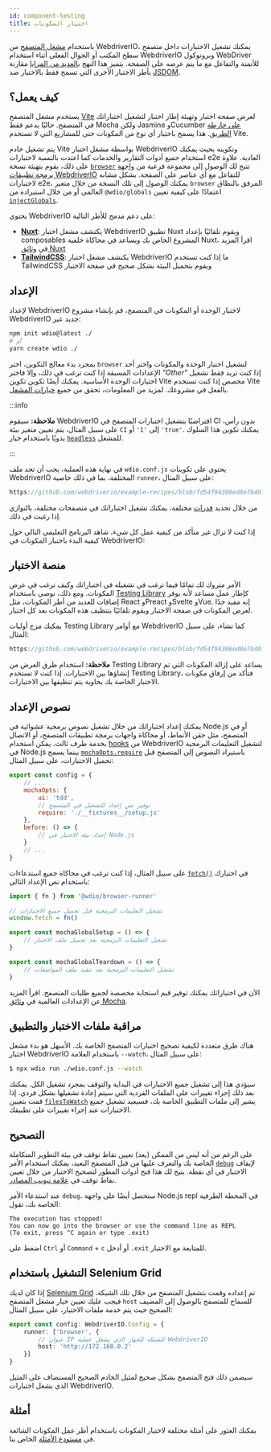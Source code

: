 ```yaml
---
id: component-testing
title: اختبار المكونات
---
```


باستخدام [مشغل المتصفح](/docs/runner#browser-runner) من WebdriverIO، يمكنك تشغيل الاختبارات داخل متصفح سطح المكتب أو الجوال الفعلي أثناء استخدام WebdriverIO وبروتوكول WebDriver للأتمتة والتفاعل مع ما يتم عرضه على الصفحة. يتميز هذا النهج [بالعديد من المزايا](/docs/runner#browser-runner) مقارنة بأطر الاختبار الأخرى التي تسمح فقط بالاختبار ضد [JSDOM](https://www.npmjs.com/package/jsdom).

## كيف يعمل؟

يستخدم مشغل المتصفح [Vite](https://vitejs.dev/) لعرض صفحة اختبار وتهيئة إطار اختبار لتشغيل اختباراتك في المتصفح. حاليًا يدعم فقط Mocha ولكن Jasmine وCucumber [على خارطة الطريق](https://github.com/orgs/webdriverio/projects/1). هذا يسمح باختبار أي نوع من المكونات حتى للمشاريع التي لا تستخدم Vite.

يتم تشغيل خادم Vite بواسطة مشغل اختبار WebdriverIO وتكوينه بحيث يمكنك استخدام جميع أدوات التقارير والخدمات كما اعتدت بالنسبة لاختبارات e2e العادية. علاوة على ذلك، يقوم بتهيئة نسخة [`browser`](/docs/api/browser) تتيح لك الوصول إلى مجموعة فرعية من [واجهة برمجة تطبيقات WebdriverIO](/docs/api) للتفاعل مع أي عناصر على الصفحة. بشكل مشابه لاختبارات e2e، يمكنك الوصول إلى تلك النسخة من خلال متغير `browser` المرفق بالنطاق العالمي أو من خلال استيراده من `@wdio/globals` اعتمادًا على كيفية تعيين [`injectGlobals`](/docs/api/globals).

يحتوي WebdriverIO على دعم مدمج للأطر التالية:

- [__Nuxt__](https://nuxt.com/): يكتشف مشغل اختبار WebdriverIO تطبيق Nuxt ويقوم تلقائيًا بإعداد composables المشروع الخاص بك ويساعد في محاكاة خلفية Nuxt، اقرأ المزيد في [وثائق Nuxt](/docs/component-testing/vue#testing-vue-components-in-nuxt)
- [__TailwindCSS__](https://tailwindcss.com/): يكتشف مشغل اختبار WebdriverIO ما إذا كنت تستخدم TailwindCSS ويقوم بتحميل البيئة بشكل صحيح في صفحة الاختبار

## الإعداد

لإعداد WebdriverIO لاختبار الوحدة أو المكونات في المتصفح، قم بإنشاء مشروع WebdriverIO جديد عبر:

```bash
npm init wdio@latest ./
# أو
yarn create wdio ./
```

بمجرد بدء معالج التكوين، اختر `browser` لتشغيل اختبار الوحدة والمكونات واختر أحد الإعدادات المسبقة إذا كنت ترغب في ذلك، وإلا فاختر _"Other"_ إذا كنت تريد فقط تشغيل اختبارات الوحدة الأساسية. يمكنك أيضًا تكوين تكوين Vite مخصص إذا كنت تستخدم Vite بالفعل في مشروعك. لمزيد من المعلومات، تحقق من جميع [خيارات المشغل](/docs/runner#runner-options).

:::info

__ملاحظة:__ سيقوم WebdriverIO افتراضيًا بتشغيل اختبارات المتصفح في CI بدون رأس، على سبيل المثال، يتم تعيين متغير بيئة `CI` إلى `'1'` أو `'true'`. يمكنك تكوين هذا السلوك يدويًا باستخدام خيار [`headless`](/docs/runner#headless) للمشغل.

:::

في نهاية هذه العملية، يجب أن تجد ملف `wdio.conf.js` يحتوي على تكوينات WebdriverIO المختلفة، بما في ذلك خاصية `runner`، على سبيل المثال:

```ts reference useHTTPS runmeRepository="git@github.com:webdriverio/example-recipes.git" runmeFileToOpen="component-testing%2FREADME.md"
https://github.com/webdriverio/example-recipes/blob/fd54f94306ed8e7b40f967739164dfe4d6d76b41/wdio.comp.conf.js
```

من خلال تحديد [قدرات](/docs/configuration#capabilities) مختلفة، يمكنك تشغيل اختباراتك في متصفحات مختلفة، بالتوازي إذا رغبت في ذلك.

إذا كنت لا تزال غير متأكد من كيفية عمل كل شيء، شاهد البرنامج التعليمي التالي حول كيفية البدء باختبار المكونات في WebdriverIO:

<LiteYouTubeEmbed
    id="5vp_3tGtnMc"
    title="Getting Started with Component Testing in WebdriverIO"
/>

## منصة الاختبار

الأمر متروك لك تمامًا فيما ترغب في تشغيله في اختباراتك وكيف ترغب في عرض المكونات. ومع ذلك، نوصي باستخدام [Testing Library](https://testing-library.com/) كإطار عمل مساعد لأنه يوفر إضافات للعديد من أطر المكونات، مثل React وPreact وSvelte وVue. إنه مفيد جدًا لعرض المكونات في صفحة الاختبار ويقوم تلقائيًا بتنظيف هذه المكونات بعد كل اختبار.

يمكنك مزج أوليات Testing Library مع أوامر WebdriverIO كما تشاء، على سبيل المثال:

```js reference useHTTPS
https://github.com/webdriverio/example-recipes/blob/fd54f94306ed8e7b40f967739164dfe4d6d76b41/component-testing/svelte-example.js
```

__ملاحظة:__ استخدام طرق العرض من Testing Library يساعد على إزالة المكونات التي تم إنشاؤها بين الاختبارات. إذا كنت لا تستخدم Testing Library، فتأكد من إرفاق مكونات الاختبار الخاصة بك بحاوية يتم تنظيفها بين الاختبارات.

## نصوص الإعداد

يمكنك إعداد اختباراتك من خلال تشغيل نصوص برمجية عشوائية في Node.js أو في المتصفح، مثل حقن الأنماط، أو محاكاة واجهات برمجة تطبيقات المتصفح، أو الاتصال بخدمة طرف ثالث. يمكن استخدام [hooks](/docs/configuration#hooks) من WebdriverIO لتشغيل التعليمات البرمجية في Node.js بينما يسمح [`mochaOpts.require`](/docs/frameworks#require) باستيراد النصوص إلى المتصفح قبل تحميل الاختبارات، على سبيل المثال:

```js wdio.conf.js
export const config = {
    // ...
    mochaOpts: {
        ui: 'tdd',
        // توفير نص إعداد للتشغيل في المتصفح
        require: './__fixtures__/setup.js'
    },
    before: () => {
        // إعداد بيئة الاختبار في Node.js
    }
    // ...
}
```

على سبيل المثال، إذا كنت ترغب في محاكاة جميع استدعاءات [`fetch()`](https://developer.mozilla.org/en-US/docs/Web/API/fetch) في اختبارك باستخدام نص الإعداد التالي:

```js ./fixtures/setup.js
import { fn } from '@wdio/browser-runner'

// تشغيل التعليمات البرمجية قبل تحميل جميع الاختبارات
window.fetch = fn()

export const mochaGlobalSetup = () => {
    // تشغيل التعليمات البرمجية بعد تحميل ملف الاختبار
}

export const mochaGlobalTeardown = () => {
    // تشغيل التعليمات البرمجية بعد تنفيذ ملف المواصفات
}

```

الآن في اختباراتك يمكنك توفير قيم استجابة مخصصة لجميع طلبات المتصفح. اقرأ المزيد عن الإعدادات العالمية في [وثائق Mocha](https://mochajs.org/#global-fixtures).

## مراقبة ملفات الاختبار والتطبيق

هناك طرق متعددة لكيفية تصحيح اختبارات المتصفح الخاصة بك. الأسهل هو بدء مشغل اختبار WebdriverIO باستخدام العلامة `--watch`، على سبيل المثال:

```sh
$ npx wdio run ./wdio.conf.js --watch
```

سيؤدي هذا إلى تشغيل جميع الاختبارات في البداية والتوقف بمجرد تشغيل الكل. يمكنك بعد ذلك إجراء تغييرات على الملفات الفردية التي سيتم إعادة تشغيلها بشكل فردي. إذا قمت بتعيين [`filesToWatch`](/docs/configuration#filestowatch) يشير إلى ملفات التطبيق الخاصة بك، فسيعيد تشغيل جميع الاختبارات عند إجراء تغييرات على تطبيقك.

## التصحيح

على الرغم من أنه ليس من الممكن (بعد) تعيين نقاط توقف في بيئة التطوير المتكاملة الخاصة بك والتعرف عليها من قبل المتصفح البعيد، يمكنك استخدام الأمر [`debug`](/docs/api/browser/debug) لإيقاف الاختبار في أي نقطة. يتيح لك هذا فتح أدوات المطور لتصحيح الاختبار من خلال تعيين نقاط توقف في [علامة تبويب المصادر](https://buddy.works/tutorials/debugging-javascript-efficiently-with-chrome-devtools).

عند استدعاء الأمر `debug`، ستحصل أيضًا على واجهة Node.js repl في المحطة الطرفية الخاصة بك، تقول:

```
The execution has stopped!
You can now go into the browser or use the command line as REPL
(To exit, press ^C again or type .exit)
```

اضغط على `Ctrl` أو `Command` + `c` أو أدخل `.exit` للمتابعة مع الاختبار.

## التشغيل باستخدام Selenium Grid

إذا كان لديك [Selenium Grid](https://www.selenium.dev/documentation/grid/) تم إعداده وقمت بتشغيل المتصفح من خلال تلك الشبكة، فيجب عليك تعيين خيار مشغل المتصفح `host` للسماح للمتصفح بالوصول إلى المضيف الصحيح حيث يتم خدمة ملفات الاختبار، على سبيل المثال:

```ts title=wdio.conf.ts
export const config: WebdriverIO.Config = {
    runner: ['browser', {
        // عنوان IP للشبكة للجهاز الذي يشغل عملية WebdriverIO
        host: 'http://172.168.0.2'
    }]
}
```

سيضمن ذلك فتح المتصفح بشكل صحيح لمثيل الخادم الصحيح المستضاف على المثيل الذي يشغل اختبارات WebdriverIO.

## أمثلة

يمكنك العثور على أمثلة مختلفة لاختبار المكونات باستخدام أطر عمل المكونات الشائعة في [مستودع الأمثلة](https://github.com/webdriverio/component-testing-examples) الخاص بنا.
